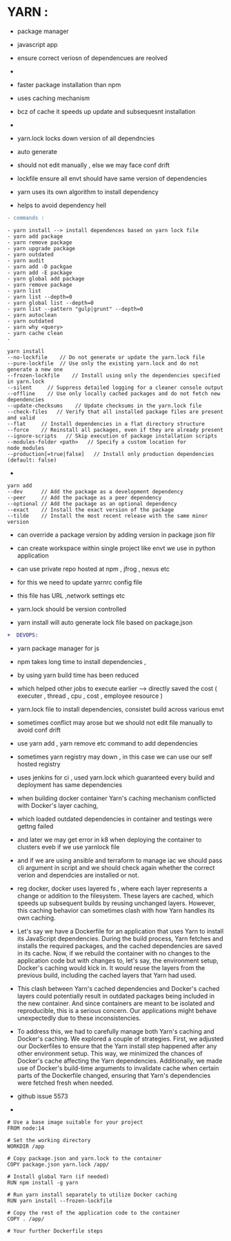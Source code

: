 # YARN :
- package manager
- javascript app
- ensure correct veriosn of dependencues are reolved
- 
- faster package installation than npm
- uses caching mechanism
- bcz of cache it speeds up update and subsequesnt installation
- 
- yarn.lock locks down  version of all dependncies
- auto generate
- should not edit manually , else we may  face conf drift
- lockfile ensure all envt should have same version of dependencies

- yarn uses its own algorithm to install dependency
- helps to avoid dependency hell

```diff
- commands :
```

```
- yarn install --> install dependences based on yarn lock file
- yarn add package
- yarn remove package
- yarn upgrade package
- yarn outdated
- yarn audit
- yarn add -D packgae
- yarn add -E package
- yarn global add package
- yarn remove package
- yarn list
- yarn list --depth=0
- yarn global list --depth=0
- yarn list --pattern "gulp|grunt" --depth=0
- yarn autoclean
- yarn outdated
- yarn why <query>
- yarn cache clean
-
```
```
yarn install
--no-lockfile    // Do not generate or update the yarn.lock file
--pure-lockfile  // Use only the existing yarn.lock and do not generate a new one
--frozen-lockfile    // Install using only the dependencies specified in yarn.lock
--silent     // Suppress detailed logging for a cleaner console output
--offline    // Use only locally cached packages and do not fetch new dependencies
--update-checksums    // Update checksums in the yarn.lock file
--check-files   // Verify that all installed package files are present and valid
--flat     // Install dependencies in a flat directory structure
--force    // Reinstall all packages, even if they are already present
--ignore-scripts   // Skip execution of package installation scripts
--modules-folder <path>   // Specify a custom location for node_modules
--production[=true|false]   // Install only production dependencies (default: false)
```
-
 

```
yarn add
--dev      // Add the package as a development dependency
--peer     // Add the package as a peer dependency
--optional // Add the package as an optional dependency
--exact    // Install the exact version of the package
--tilde    // Install the most recent release with the same minor version
```
- can override a package version by adding version in package json filr




- can create workspace within single project like envt we use in python application

- can use private repo hosted at npm , jfrog , nexus etc
- for this we need to update yarnrc config file
- this file has URL ,network settings etc

- yarn.lock should be version controlled
- yarn install will auto generate lock file based on package.json


```diff
+  DEVOPS: 

```

- yarn package manager for js
- npm takes long time to install dependencies ,
- by using yarn build time has been reduced
- which helped other jobs to execute earlier --> directly saved the cost ( executer , thread , cpu , cost , employee resource )
- yarn.lock file to install dependencies, consistet build across various envt
- sometimes conflict may arose but we should not edit file manually to avoid conf drift
- use yarn add , yarn remove etc command to add dependencies
- sometimes yarn registry may down , in this case we can use our self hosted registry



- uses jenkins for ci , used yarn.lock which guaranteed every build and deployment has same dependencies
- when building docker container   Yarn's caching mechanism conflicted with Docker's layer caching,
- which loaded outdated dependencies in container and testings were gettng failed
- and later we may get error in k8 when deploying the container to clusters eveb if we use yarnlock file
- and if we are using ansible and terraform to manage iac we should pass cli argument in script and we should check again whether the correct verion and dependcies are installed or not.
- reg docker, docker uses layered fs , where each layer represents a change or addition to the filesystem. These layers are cached, which speeds up subsequent builds by reusing unchanged layers. However, this caching behavior can sometimes clash with how Yarn handles its own caching.
-  Let's say we have a Dockerfile for an application that uses Yarn to install its JavaScript dependencies. During the build process, Yarn fetches and installs the required packages, and the cached dependencies are saved in its cache. Now, if we rebuild the container with no changes to the application code but with changes to, let's say, the environment setup, Docker's caching would kick in. It would reuse the layers from the previous build, including the cached layers that Yarn had used.
-  This clash between Yarn's cached dependencies and Docker's cached layers could potentially result in outdated packages being included in the new container. And since containers are meant to be isolated and reproducible, this is a serious concern. Our applications might behave unexpectedly due to these inconsistencies.
- To address this, we had to carefully manage both Yarn's caching and Docker's caching. We explored a couple of strategies. First, we adjusted our Dockerfiles to ensure that the Yarn install step happened after any other environment setup. This way, we minimized the chances of Docker's cache affecting the Yarn dependencies. Additionally, we made use of Docker's build-time arguments to invalidate cache when certain parts of the Dockerfile changed, ensuring that Yarn's dependencies were fetched fresh when needed.
- github issue 5573

-
```
# Use a base image suitable for your project
FROM node:14

# Set the working directory
WORKDIR /app

# Copy package.json and yarn.lock to the container
COPY package.json yarn.lock /app/

# Install global Yarn (if needed)
RUN npm install -g yarn

# Run yarn install separately to utilize Docker caching
RUN yarn install --frozen-lockfile

# Copy the rest of the application code to the container
COPY . /app/

# Your further Dockerfile steps
```




